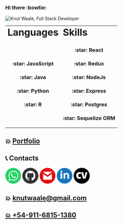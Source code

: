 ### Hi there :bowtie:

![Knut Waale, Full Stack Developer](https://github.com/kwaale/kwaale/blob/main/files/FullStackDeveloper.gif)

<table border="0">
 <tr>
    <td><b style="font-size:30px">Languages</b></td>
    <td><b style="font-size:30px">Skills</b></td>
 </tr>
 <tr>
    <td>
        <h3 align="center" >:star: JavaScript </h3>
        <h3 align="center" >:star: Java </h3>
        <h3 align="center" >:star: Python </h3>
        <h3 align="center" >:star: R </h3>
    </td>
    <td>
        <h3 align="center" >:star: React </h3>
        <h3 align="center" >:star: Redux </h3>
        <h3 align="center" >:star: NodeJs </h3>
        <h3 align="center" >:star: Express </h3>
        <h3 align="center" >:star: Postgres </h3>
        <h3 align="center" >:star: Sequelize ORM </h3>
    </td>
 </tr>
</table>

## :boom: [Portfolio](https://kwaale.github.io/PortaFolioWeb/)

## :telephone_receiver: Contacts
<a href="wa.link/umcha9"><img width="10%" src="https://github.com/kwaale/kwaale/blob/main/img/Wha.png"/></a>
<a href="https://github.com/kwaale"><img width="10%" src="https://github.com/kwaale/kwaale/blob/main/img/gitHub.png"/></a>
<a href="mailto:knutwaale@gmail.com?Subject=Hola Knut"><img width="10%" src="https://github.com/kwaale/kwaale/blob/main/img/gmail.png"/></a>
<a href="https://www.linkedin.com/in/developer-knutwaale/"><img width="10%" src="https://github.com/kwaale/kwaale/blob/main/img/linkein.png"/></a>
<a href="https://github.com/kwaale/kwaale/raw/main/files/CV%20Knut%20Waale%20Full%20Stack%20Development.pdf"><img width="10%" src="https://github.com/kwaale/kwaale/blob/main/img/LogoCV1.png"/></a>

## :boom: knutwaale@gmail.com
## <a href="wa.link/umcha9"> :boom: +54-911-6815-1380</a>